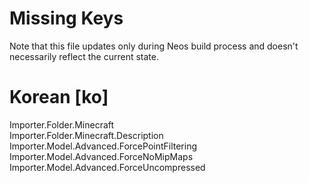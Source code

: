 # Missing Keys
Note that this file updates only during Neos build process and doesn't necessarily reflect the current state.

# Korean [ko]
Importer.Folder.Minecraft  
Importer.Folder.Minecraft.Description  
Importer.Model.Advanced.ForcePointFiltering  
Importer.Model.Advanced.ForceNoMipMaps  
Importer.Model.Advanced.ForceUncompressed  


